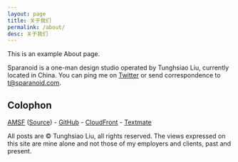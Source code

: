 ```yaml
---
layout: page
title: 关于我们
permalink: /about/
desc: 关于我们
---
```


This is an example About page.

Sparanoid is a one-man design studio operated by Tunghsiao Liu, currently located in China. You can ping me on [Twitter](http://twitter.com/tunghsiao) or send correspondence to [t@sparanoid.com](mailto:t@sparanoid.com).

## Colophon

[<abbr title="Almace Scaffolding">AMSF</abbr>](http://sparanoid.com/lab/amsf/) ([Source](http://github.com/sparanoid/sparanoid.com)) -
[GitHub](http://github.com/) -
[CloudFront](http://aws.amazon.com/cloudfront/) -
[Textmate](http://macromates.com/)

All posts are &copy; Tunghsiao Liu, all rights reserved. The views expressed on this site are mine alone and not those of my employers and clients, past and present.
